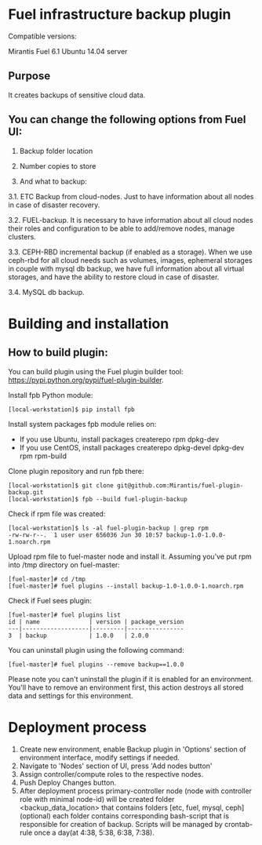 Fuel infrastructure backup plugin
===================

Compatible versions:

Mirantis Fuel 6.1
Ubuntu 14.04 server

Purpose
---------------
It creates backups of sensitive cloud data. 

You can change the following options from Fuel UI:
---------------
1. Backup folder location

2. Number copies to store

3. And what to backup:

3.1. ETC Backup from cloud-nodes. Just to have information about all nodes in case of disaster recovery.

3.2. FUEL-backup. It is necessary to have information about all cloud nodes their roles and configuration to be able to add/remove nodes, manage clusters.

3.3. CEPH-RBD incremental backup (if enabled as a storage). When we use ceph-rbd for all cloud needs such as volumes, images, ephemeral storages in couple with mysql db backup, we have full information about all virtual storages, and have the ability to restore cloud in case of disaster. 

3.4. MySQL db backup.

Building and installation
===================

How to build plugin:
---------------

You can build plugin using the Fuel plugin builder tool: https://pypi.python.org/pypi/fuel-plugin-builder.

Install fpb Python module:
```
[local-workstation]$ pip install fpb
```

Install system packages fpb module relies on:

* If you use Ubuntu, install packages createrepo rpm dpkg-dev
* If you use CentOS, install packages createrepo dpkg-devel dpkg-dev rpm rpm-build

Clone plugin repository and run fpb there:
```
[local-workstation]$ git clone git@github.com:Mirantis/fuel-plugin-backup.git
[local-workstation]$ fpb --build fuel-plugin-backup
```
Check if rpm file was created:
```
[local-workstation]$ ls -al fuel-plugin-backup | grep rpm
-rw-rw-r--.  1 user user 656036 Jun 30 10:57 backup-1.0-1.0.0-1.noarch.rpm
```
Upload rpm file to fuel-master node and install it. Assuming you've put rpm into /tmp directory on fuel-master:
```
[fuel-master]# cd /tmp
[fuel-master]# fuel plugins --install backup-1.0-1.0.0-1.noarch.rpm
```
Check if Fuel sees plugin:
```
[fuel-master]# fuel plugins list
id | name              | version | package_version
---|-------------------|---------|----------------
3  | backup            | 1.0.0   | 2.0.0
```

You can uninstall plugin using the following command:
```
[fuel-master]# fuel plugins --remove backup==1.0.0
```
Please note you can't uninstall the plugin if it is enabled for an environment. You'll have to remove an environment first, this action destroys all stored data and settings for this environment.

Deployment process
===================

1. Create new environment, enable Backup plugin in 'Options' section of environment interface, modify settings if needed.
2. Navigate to 'Nodes' section of UI, press 'Add nodes button'
3. Assign controller/compute roles to the respective nodes.
4. Push Deploy Changes button.
5. After deployment process primary-controller node (node with controller role with minimal node-id) will be created folder <backup_data_location> that contains folders [etc, fuel, mysql, ceph] (optional) each folder contains corresponding bash-script that is responsible for creation of backup. Scripts will be managed by crontab-rule once a day(at 4:38, 5:38, 6:38, 7:38). 

